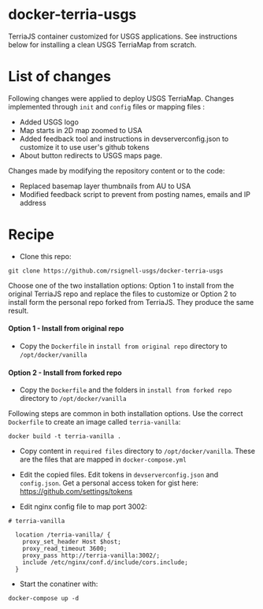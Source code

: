# docker-terria-usgs
TerriaJS container customized for USGS applications. See instructions below for installing a clean USGS TerriaMap from scratch. 

# List of changes
Following changes were applied to deploy USGS TerriaMap. Changes implemented through `init` and `config` files or mapping files :
 - Added USGS logo
 - Map starts in 2D map zoomed to USA
 - Added feedback tool and instructions in devserverconfig.json to customize it to use user's github tokens 
- About button redirects to USGS maps page.

Changes made by modifying the repository content or to the code:
 - Replaced  basemap layer thumbnails from AU to USA
- Modified feedback script to prevent from posting names, emails and IP address


# Recipe
* Clone this repo:
```
git clone https://github.com/rsignell-usgs/docker-terria-usgs
```

Choose one of the two installation options: Option 1 to install from the original TerriaJS repo and replace the files to customize or Option 2 to install form the personal repo forked from TerriaJS. They produce the same result.   

#### Option 1 - Install from original repo 
* Copy the `Dockerfile` in `install from original repo` directory to `/opt/docker/vanilla`

#### Option 2 - Install from forked repo 
* Copy the `Dockerfile` and the folders in `install from forked repo` directory to `/opt/docker/vanilla`



Following steps are common in both installation options. Use the correct `Dockerfile` to create an image called `terria-vanilla`:
```
docker build -t terria-vanilla .
```

* Copy content in `required files` directory to `/opt/docker/vanilla`. These are the files that are mapped in `docker-compose.yml`
* Edit the copied files. Edit tokens in `devserverconfig.json` and `config.json`. Get a personal access token for gist here: https://github.com/settings/tokens

* Edit nginx config file to map port 3002:

```
# terria-vanilla

  location /terria-vanilla/ {
    proxy_set_header Host $host;
    proxy_read_timeout 3600;
    proxy_pass http://terria-vanilla:3002/;
    include /etc/nginx/conf.d/include/cors.include;
  }
```

* Start the conatiner with: 
```
docker-compose up -d
``` 
